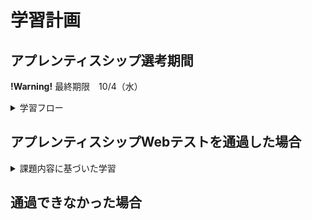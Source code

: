 # 学習計画

## アプレンティスシップ選考期間

**!Warning!**
 最終期限　10/4（水）

 <details><summary>学習フロー</summary>

 * 10/21~23 - Linux Quest
 * 10/24~26 - Git Quest
 * 10/27~30 - 課題「パスコードマネージャー」
 * 10/1,2 - 論述課題
 * 10/3,4 - 提出、調整日

 </details>

 
## アプレンティスシップWebテストを通過した場合

 <details><summary>課題内容に基づいた学習</summary>

 
 </details>

## 通過できなかった場合


